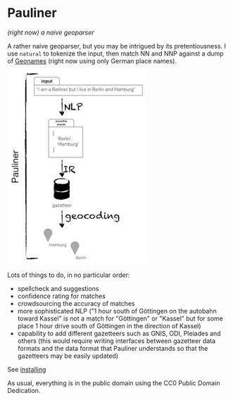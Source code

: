 # Pauliner  
*(right now) a naive geoparser*

A rather naive geoparser, but you may be intrigued by its pretentiousness. I use `natural` to tokenize the input, then match NN and NNP against a dump of [Geonames](http://geonames.org) (right now using only German place names).

![Anatomy of Pauliner](docs/pauliner.jpg)

Lots of things to do, in no particular order:

- spellcheck and suggestions
- confidence rating for matches
- crowdsourcing the accuracy of matches
- more sophisticated NLP ("1 hour south of Göttingen on the autobahn toward Kassel" is not a match for "Göttingen" or "Kassel" but for some place 1 hour drive south of Göttingen in the direction of Kassel)
- capability to add different gazetteers such as GNIS, ODI, Pleiades and others (this would require writing interfaces between gazetteer data formats and the data format that Pauliner understands so that the gazetteers may be easily updated)

See [installing](docs/installing.md)

As usual, everything is in the public domain using the CC0 Public Domain Dedication.
